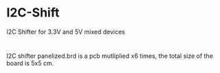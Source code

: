 # I2C-Shift
I2C Shifter for 3.3V and 5V mixed devices
#
I2C shifter panelized.brd is a pcb mutliplied x6 times, the total size of the board is 5x5 cm.
